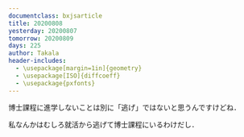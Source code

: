 ```yaml
---
documentclass: bxjsarticle
title: 20200808
yesterday: 20200807
tomorrow: 20200809
days: 225
author: Takala
header-includes:
  - \usepackage[margin=1in]{geometry}
  - \usepackage[ISO]{diffcoeff}
  - \usepackage{pxfonts}
---
```



博士課程に進学しないことは別に「逃げ」ではないと思うんですけどね．


私なんかはむしろ就活から逃げて博士課程にいるわけだし．